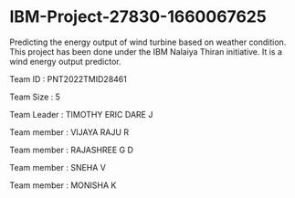 # IBM-Project-27830-1660067625
Predicting the energy output of wind turbine based on weather condition.
This project has been done under the IBM Nalaiya Thiran initiative. It is a wind energy output predictor.

Team ID : PNT2022TMID28461

Team Size : 5

Team Leader : TIMOTHY ERIC DARE J

Team member : VIJAYA RAJU R

Team member : RAJASHREE G D

Team member : SNEHA V

Team member : MONISHA K


